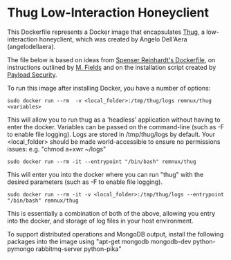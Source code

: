 # Thug Low-Interaction Honeyclient

This Dockerfile represents a Docker image that encapsulates [Thug][1], a low-interaction honeyclient, which was created by Angelo Dell'Aera (angelodellaera).

The file below is based on ideas from [Spenser Reinhardt's Dockerfile][2], on instructions outlined by [M. Fields][3] and on the installation script created by [Payload Security][4].

To run this image after installing Docker, you have a number of options:

`sudo docker run --rm  -v <local_folder>:/tmp/thug/logs remnux/thug <variables>`

This will allow you to run thug as a 'headless' application without having to enter the docker. Variables can be passed on the command-line (such as -F to enable file logging). Logs are stored in /tmp/thug/logs by default. Your <local_folder> should be made world-accessible to ensure no permissions issues: e.g. "chmod a+xwr ~/logs"

`sudo docker run --rm -it --entrypoint "/bin/bash" remnux/thug`

This will enter you into the docker where you can run "thug" with the desired parameters (such as -F to enable file logging).

`sudo docker run --rm -it -v <local_folder>:/tmp/thug/logs --entrypoint "/bin/bash" remnux/thug`

This is essentially a combination of both of the above, allowing you entry into the docker, and storage of log files in your host environment.

To support distributed operations and MongoDB output, install the following packages into the image using "apt-get mongodb mongodb-dev python-pymongo rabbitmq-server python-pika"

  [1]: https://github.com/buffer/thug
  [2]: https://registry.hub.docker.com/u/sreinhardt/honeynet/dockerfile
  [3]: https://twitter.com/shakey_1
  [4]: https://github.com/PayloadSecurity/VxCommunity/blob/master/bash/thuginstallation.sh
